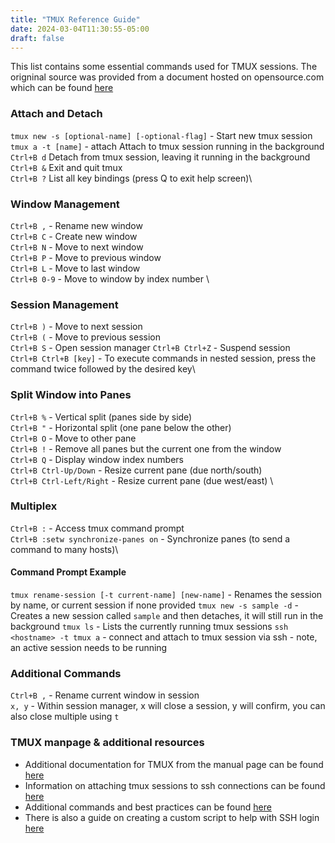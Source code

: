 ```yaml
---
title: "TMUX Reference Guide"
date: 2024-03-04T11:30:55-05:00
draft: false
---
```


This list contains some essential commands used for TMUX sessions. The origninal source was provided from a document hosted on opensource.com which can be found [here](https://opensource.com/downloads/tmux-cheat-sheet?intcmp=701f20000012ngPAAQ "here")

### Attach and Detach

`tmux new -s [optional-name] [-optional-flag]` - Start new tmux session\
`tmux a -t [name]` - attach Attach to tmux session running in the background\
`Ctrl+B d` Detach from tmux session, leaving it running in the background\
`Ctrl+B &` Exit and quit tmux\
`Ctrl+B ?` List all key bindings (press Q to exit help screen)\

### Window Management
`Ctrl+B ,` - Rename new window\
`Ctrl+B C` - Create new window                \
`Ctrl+B N` - Move to next window              \
`Ctrl+B P` - Move to previous window          \
`Ctrl+B L` - Move to last window              \
`Ctrl+B 0-9` - Move to window by index number \

### Session Management
`Ctrl+B )` - Move to next session\
`Ctrl+B (` - Move to previous session\
`Ctrl+B S` - Open session manager
`Ctrl+B Ctrl+Z` - Suspend session\
`Ctrl+B Ctrl+B [key]` - To execute commands in nested session, press the command twice followed by the desired key\

### Split Window into Panes
`Ctrl+B %` - Vertical split (panes side by side)                   \
`Ctrl+B "` - Horizontal split (one pane below the other)           \
`Ctrl+B O` - Move to other pane                                    \
`Ctrl+B !` - Remove all panes but the current one from the window  \
`Ctrl+B Q` - Display window index numbers                          \
`Ctrl+B Ctrl-Up/Down` - Resize current pane (due north/south)      \
`Ctrl+B Ctrl-Left/Right` - Resize current pane (due west/east)     \

### Multiplex
`Ctrl+B :` - Access tmux command prompt\
`Ctrl+B :setw synchronize-panes on` - Synchronize panes (to send a command to many hosts)\

#### Command Prompt Example
`tmux rename-session [-t current-name] [new-name]` - Renames the session by name, or current session if none provided
`tmux new -s sample -d` - Creates a new session called `sample` and then detaches, it will still run in the background
`tmux ls` - Lists the currently running tmux sessions
`ssh <hostname> -t tmux a` - connect and attach to tmux session via ssh - note, an active session needs to be running

### Additional Commands
`Ctrl+B ,` - Rename current window in session\
`x, y` - Within session manager, x will close a session, y will confirm, you can also close multiple using `t`

### TMUX manpage & additional resources
- Additional documentation for TMUX from the manual page can be found [here](https://man.openbsd.org/OpenBSD-current/man1/tmux.1 "here")
- Information on attaching tmux sessions to ssh connections can be found [here](https://jordanelver.co.uk/blog/2010/11/27/automatically-attaching-to-a-tmux-session-via-ssh/ "here")
- Additional commands and best practices can be found [here](https://www.linuxtrainingacademy.com/tmux-tutorial/#:~:text=The%20simplest%20way%20to%20use%20tmux%20is%20to%20run%20the%20tmux%20command.&text=This%20starts%20a%20new%20tmux,this%20case%20is%20%E2%80%9C0%E2%80%9D. "here") 
- There is also a guide on creating a custom script to help with SSH login [here](https://ostechnix.com/enhancing-ssh-login-with-a-tmux-session-selection-menu/#:~:text=If%20you%20don't%20want,name%20for%20the%20new%20session.&text=After%20typing%20the%20name%20of,to%20the%20new%20tmux%20session. "here")
